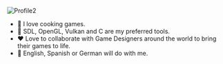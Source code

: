 ![Profile2](https://github.com/jlopezgerboles/jlopezgerboles/assets/93337532/c8a8ce23-45f1-4d0b-b5ed-5ad72c076c2d)

- 🍳 I love cooking games.
- 🔪 SDL, OpenGL, Vulkan and C are my preferred tools.
- ♥️ Love to collaborate with Game Designers around the world to bring their games to life.
- 💬 English, Spanish or German will do with me.

<!--
**jlopezgerboles/jlopezgerboles** is a ✨ _special_ ✨ repository because its `README.md` (this file) appears on your GitHub profile.

Here are some ideas to get you started:

- ♥️ You can support on Github sponsors
- 🔭 I’m currently working on ...
- 🌱 I’m currently learning ...
- 👯 I’m looking to collaborate on ...
- 🤔 I’m looking for help with ...
- 💬 Ask me about ...
- 📫 How to reach me: ...
- ⚡ Fun fact: ...
-->
